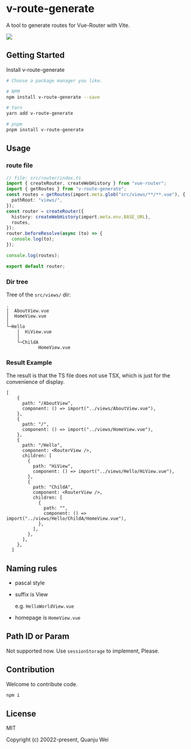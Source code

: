 

# v-route-generate

A tool to generate routes for Vue-Router with Vite.

<a href="https://www.npmjs.com/package/v-route-generate">
    <img src="https://img.shields.io/badge/npm-1.0.2-brightgreen">
</a>

## Getting Started

Install v-route-generate

```bash
# Choose a package manager you like.

# NPM
npm install v-route-generate --save

# Yarn
yarn add v-route-generate

# pnpm
pnpm install v-route-generate
```

## Usage

### route file

```ts
// file: src/router/index.ts
import { createRouter, createWebHistory } from "vue-router";
import { getRoutes } from "v-route-generate";
const routes = getRoutes(import.meta.glob("src/views/**/**.vue"), {
  pathRoot: "views/",
});
const router = createRouter({
  history: createWebHistory(import.meta.env.BASE_URL),
  routes,
});
router.beforeResolve(async (to) => {
  console.log(to);
});

console.log(routes);

export default router;

```

### Dir tree

Tree of the `src/views/` dir:

```text
.
│  AboutView.vue
│  HomeView.vue
│  
└─Hello
    │  HiView.vue
    │  
    └─ChildA
            HomeView.vue
```
### Result Example

The result is that the TS file does not use TSX, which is just for the convenience of display.

```tsx
[
    {
      path: "/AboutView",
      component: () => import("../views/AboutView.vue"),
    },
    {
      path: "/",
      component: () => import("../views/HomeView.vue"),
    },
    {
      path: "/Hello",
      component: <RouterView />,
      children: [
        {
          path: "HiView",
          component: () => import("../views/Hello/HiView.vue"),
        },
        {
          path: "ChildA",
          component: <RouterView />,
          children: [
            {
              path: "",
              component: () => import("../views/Hello/ChildA/HomeView.vue"),
            },
          ],
        },
      ],
    },
  ]
```

## Naming rules

- pascal style

- suffix is View

    e.g. `HelloWorldView.vue`

- homepage is `HomeView.vue`

## Path ID or Param

Not supported now. Use `sessionStorage` to implement, Please.
## Contribution

Welcome to contribute code.

```bash
npm i
```

## License

MIT

Copyright (c) 20022-present, Quanju Wei
